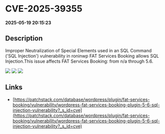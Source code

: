 # CVE-2025-39355

**2025-05-19 20:15:23**

## Description
Improper Neutralization of Special Elements used in an SQL Command ('SQL Injection') vulnerability in roninwp FAT Services Booking allows SQL Injection.This issue affects FAT Services Booking: from n/a through 5.6.

![](https://img.shields.io/static/v1?label=Score&message=8.5&color=red)
![](https://img.shields.io/static/v1?label=Severity&message=HIGH&color=red)
![](https://img.shields.io/static/v1?label=CWE&message=SQL&color=green)

## Links
- [https://patchstack.com/database/wordpress/plugin/fat-services-booking/vulnerability/wordpress-fat-services-booking-plugin-5-6-sql-injection-vulnerability?_s_id=cve](https://patchstack.com/database/wordpress/plugin/fat-services-booking/vulnerability/wordpress-fat-services-booking-plugin-5-6-sql-injection-vulnerability?_s_id=cve)
